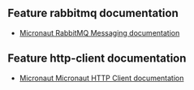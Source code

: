 ## Feature rabbitmq documentation

- [Micronaut RabbitMQ Messaging documentation](https://micronaut-projects.github.io/micronaut-rabbitmq/latest/guide/index.html)

## Feature http-client documentation

- [Micronaut Micronaut HTTP Client documentation](https://docs.micronaut.io/latest/guide/index.html#httpClient)

